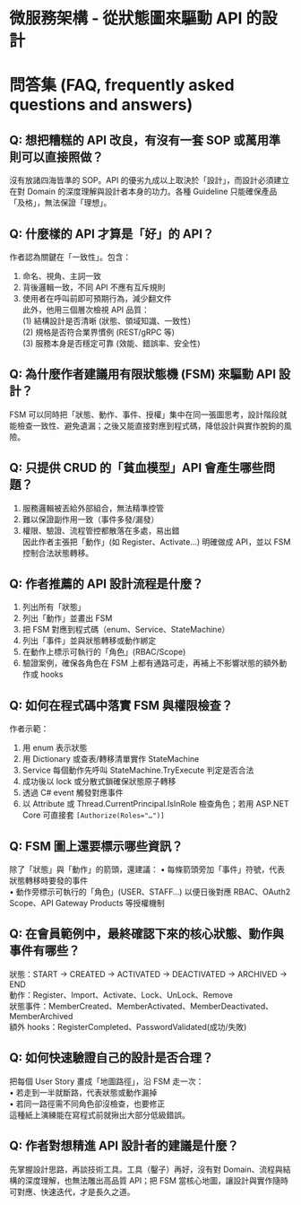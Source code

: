 # 微服務架構 - 從狀態圖來驅動 API 的設計

# 問答集 (FAQ, frequently asked questions and answers)

## Q: 想把糟糕的 API 改良，有沒有一套 SOP 或萬用準則可以直接照做？
沒有放諸四海皆準的 SOP。API 的優劣九成以上取決於「設計」，而設計必須建立在對 Domain 的深度理解與設計者本身的功力。各種 Guideline 只能確保產品「及格」，無法保證「理想」。

## Q: 什麼樣的 API 才算是「好」的 API？
作者認為關鍵在「一致性」。包含：
1. 命名、視角、主詞一致  
2. 背後邏輯一致，不同 API 不應有互斥規則  
3. 使用者在呼叫前即可預期行為，減少翻文件  
此外，他用三個層次檢視 API 品質：  
(1) 結構設計是否清晰 (狀態、領域知識、一致性)  
(2) 規格是否符合業界慣例 (REST/gRPC 等)  
(3) 服務本身是否穩定可靠 (效能、錯誤率、安全性)

## Q: 為什麼作者建議用有限狀態機 (FSM) 來驅動 API 設計？
FSM 可以同時把「狀態、動作、事件、授權」集中在同一張圖思考，設計階段就能檢查一致性、避免遺漏；之後又能直接對應到程式碼，降低設計與實作脫鉤的風險。

## Q: 只提供 CRUD 的「貧血模型」API 會產生哪些問題？
1. 服務邏輯被丟給外部組合，無法精準控管  
2. 難以保證副作用一致（事件多發/漏發）  
3. 權限、驗證、流程管控都散落在多處，易出錯  
因此作者主張把「動作」(如 Register、Activate…) 明確做成 API，並以 FSM 控制合法狀態轉移。

## Q: 作者推薦的 API 設計流程是什麼？
1. 列出所有「狀態」  
2. 列出「動作」並畫出 FSM  
3. 把 FSM 對應到程式碼（enum、Service、StateMachine）  
4. 列出「事件」並與狀態轉移或動作綁定  
5. 在動作上標示可執行的「角色」(RBAC/Scope)  
6. 驗證案例，確保各角色在 FSM 上都有通路可走，再補上不影響狀態的額外動作或 hooks

## Q: 如何在程式碼中落實 FSM 與權限檢查？
作者示範：
1. 用 enum 表示狀態  
2. 用 Dictionary 或查表/轉移清單實作 StateMachine  
3. Service 每個動作先呼叫 StateMachine.TryExecute 判定是否合法  
4. 成功後以 lock 或分散式鎖確保狀態原子轉移  
5. 透過 C# event 觸發對應事件  
6. 以 Attribute 或 Thread.CurrentPrincipal.IsInRole 檢查角色；若用 ASP.NET Core 可直接套 `[Authorize(Roles="…")]`

## Q: FSM 圖上還要標示哪些資訊？
除了「狀態」與「動作」的箭頭，還建議：
• 每條箭頭旁加「事件」符號，代表狀態轉移時要發的事件  
• 動作旁標示可執行的「角色」(USER、STAFF…) 以便日後對應 RBAC、OAuth2 Scope、API Gateway Products 等授權機制

## Q: 在會員範例中，最終確認下來的核心狀態、動作與事件有哪些？
狀態：START → CREATED → ACTIVATED → DEACTIVATED → ARCHIVED → END  
動作：Register、Import、Activate、Lock、UnLock、Remove  
狀態事件：MemberCreated、MemberActivated、MemberDeactivated、MemberArchived  
額外 hooks：RegisterCompleted、PasswordValidated(成功/失敗)

## Q: 如何快速驗證自己的設計是否合理？
把每個 User Story 畫成「地圖路徑」，沿 FSM 走一次：  
• 若走到一半就斷路，代表狀態或動作漏掉  
• 若同一路徑需不同角色卻沒檢查，也要修正  
這種紙上演練能在寫程式前就揪出大部分低級錯誤。

## Q: 作者對想精進 API 設計者的建議是什麼？
先掌握設計思路，再談技術工具。工具（鑿子）再好，沒有對 Domain、流程與結構的深度理解，也無法雕出高品質 API；把 FSM 當核心地圖，讓設計與實作隨時可對應、快速迭代，才是長久之道。